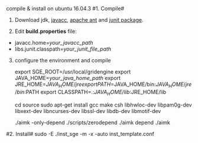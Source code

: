 compile & install on ubuntu 16.04.3
#1. Compile#

1. Download jdk, [javacc](https://javacc.org/downloads/javacc-6.0.zip "javacc"), [apache ant](http://www-us.apache.org/dist/ant/binaries/apache-ant-1.10.1-bin.tar.gz "apache ant") and [junit package](http://repo1.maven.org/maven2/org/junit/ "junit package").


2. Edit **build.properties** file:

 - javacc.home=*your_javacc_path*
 - libs.junit.classpath=*your_junit_file_path*

3. configure the environment and compile


    export SGE_ROOT=/usr/local/gridengine
    export JAVA_HOME=*your_java_home_path*
    export JRE_HOME=$JAVA_HOME/jre
    export PATH=$JAVA_HOME/bin:$JAVA_HOME/jre/bin:$PATH
    export CLASSPATH=.:$JAVA_HOME/lib:$JRE_HOME/lib
    
    cd source
    sudo apt-get install gcc make csh libhwloc-dev libpam0g-dev libxext-dev libncurses-dev libssl-dev libdb-dev libmotif-dev
    
    ./aimk -only-depend
    ./scripts/zerodepend
    ./aimk depend
    ./aimk
	

#2. Install#
    sudo -E ./inst_sge -m -x -auto inst_template.conf